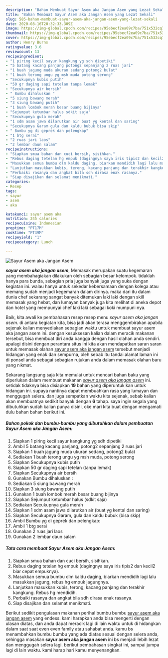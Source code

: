 ```yaml
---
description: "Bahan Membuat Sayur Asem aka Jangan Asem yang Lezat Sekali"
title: "Bahan Membuat Sayur Asem aka Jangan Asem yang Lezat Sekali"
slug: 585-bahan-membuat-sayur-asem-aka-jangan-asem-yang-lezat-sekali
date: 2020-08-16T20:32:33.309Z
image: https://img-global.cpcdn.com/recipes/95ebecf2ea09c7ba/751x532cq70/sayur-asem-aka-jangan-asem-foto-resep-utama.jpg
thumbnail: https://img-global.cpcdn.com/recipes/95ebecf2ea09c7ba/751x532cq70/sayur-asem-aka-jangan-asem-foto-resep-utama.jpg
cover: https://img-global.cpcdn.com/recipes/95ebecf2ea09c7ba/751x532cq70/sayur-asem-aka-jangan-asem-foto-resep-utama.jpg
author: Henry Burns
ratingvalue: 3.6
reviewcount: 13
recipeingredient:
- "1 piring kecil sayur kangkung yg sdh dipetiki"
- "5 batang kacang panjang potong2 sepanjang 2 ruas jari"
- "1 buah jagung muda ukuran sedang potong2 bulat"
- "1 buah terong ungu yg msh muda potong serong"
- "Secukupnya kubis putih"
- "50 gr daging sapi tetelan tanpa lemak"
- "Secukupnya air bersih"
- " Bumbu dihaluskan "
- "5 siung bawang merah"
- "3 siung bawang putih"
- "1 buah lombok merah besar buang bijinya"
- "Sejumput ketumbar halus sdkit saja"
- "Secukupnya gula merah"
- "1 sdm asam jawa dilarutkan air buat yg kental dan saring"
- "Secukupnya Garam gula dan kaldu bubuk bisa skip"
- " Bumbu yg di geprek dan pelengkap"
- "1 btg serai"
- "2 ruas jari laos"
- "2 lembar daun salam"
recipeinstructions:
- "Siapkan smua bahan dan cuci bersih, sisihkan."
- "Rebus daging tetelan hg empuk (dagingnya saya iris tipis2 dan kecil2 biar cepat empuknya)."
- "Masukkan semua bumbu dlm kaldu daging, biarkan mendidih lagi lalu masukkan jagung, rebus hg empuk jagungnya."
- "Lanjutkan masukkan kubis, terong, kacang panjang dan terakhir kangkung. Rebus hg mendidih."
- "Perbaiki rasanya dan angkat bila sdh dirasa enak rasanya."
- "Siap disajikan dan selamat menikmati."
categories:
- Resep
tags:
- sayur
- asem
- aka

katakunci: sayur asem aka 
nutrition: 245 calories
recipecuisine: Indonesian
preptime: "PT17M"
cooktime: "PT39M"
recipeyield: "1"
recipecategory: Lunch

---
```



![Sayur Asem aka Jangan Asem](https://img-global.cpcdn.com/recipes/95ebecf2ea09c7ba/751x532cq70/sayur-asem-aka-jangan-asem-foto-resep-utama.jpg)

<b><i>sayur asem aka jangan asem</i></b>, Memasak merupakan suatu kegemaran yang membahagiakan dilakukan oleh sebagian besar kelompok. tidaklah hanya para bunda, sebagian pria juga banyak juga yang suka dengan kegiatan ini. walau hanya untuk sekedar kebersamaan dengan kolega atau memang sudah menjadi kegemaran dalam dirinya. maka dari itu dalam dunia chef sekarang sangat banyak ditemukan laki laki dengan skill memasak yang hebat, dan lumayan banyak juga kita melihat di aneka depot dan hotel yang mempunyai chef laki laki sebagai koki mumpuni nya.



Baik, kita awali ke pembahasan resep resep menu <i>sayur asem aka jangan asem</i>. di antara kegiatan kita, bisa jadi akan terasa menggembirakan apabila sejenak kalian menyediakan sebagian waktu untuk membuat sayur asem aka jangan asem ini. dengan kesuksesan kalian dalam meracik makanan tersebut, bisa membuat diri anda bangga dengan hasil olahan anda sendiri. apalagi disini dengan perantara situs ini kita akan mendapatkan saran saran untuk memasak olahan <u>sayur asem aka jangan asem</u> tersebut menjadi hidangan yang enak dan sempurna, oleh sebab itu tandai alamat laman ini di ponsel anda sebagai sebagian rujukan anda dalam memasak olahan baru yang nikmat.


Sekarang langsung saja kita memulai untuk mencari bahan baku yang diperlukan dalam membuat makanan <u><i>sayur asem aka jangan asem</i></u> ini. setidak tidaknya bisa disiapkan <b>19</b> bahan yang diperuntuk kan untuk hidangan ini. supaya nantinya dapat membuahkan rasa yang lumayan dan menggugah selera. dan juga sempatkan waktu kita sejenak, sebab kalian akan membuatnya sedikit banyak dengan <b>6</b> tahap. saya ingin segala yang dibutuhkan sudah kalian punya disini, oke mari kita buat dengan mengamati dulu bahan bahan berikut ini.

<!--inarticleads1-->

##### Bahan pokok dan bumbu-bumbu yang dibutuhkan dalam pembuatan Sayur Asem aka Jangan Asem:

1. Siapkan 1 piring kecil sayur kangkung yg sdh dipetiki
1. Ambil 5 batang kacang panjang, potong2 sepanjang 2 ruas jari
1. Siapkan 1 buah jagung muda ukuran sedang, potong2 bulat
1. Sediakan 1 buah terong ungu yg msh muda, potong serong
1. Siapkan Secukupnya kubis putih
1. Siapkan 50 gr daging sapi tetelan (tanpa lemak)
1. Siapkan Secukupnya air bersih
1. Gunakan  Bumbu dihaluskan :
1. Sediakan 5 siung bawang merah
1. Siapkan 3 siung bawang putih
1. Gunakan 1 buah lombok merah besar buang bijinya
1. Siapkan Sejumput ketumbar halus (sdkit saja)
1. Sediakan Secukupnya gula merah
1. Siapkan 1 sdm asam jawa dilarutkan air (buat yg kental dan saring)
1. Siapkan Secukupnya Garam, gula dan kaldu bubuk (bisa skip)
1. Ambil  Bumbu yg di geprek dan pelengkap:
1. Ambil 1 btg serai
1. Gunakan 2 ruas jari laos
1. Gunakan 2 lembar daun salam




<!--inarticleads2-->

##### Tata cara membuat Sayur Asem aka Jangan Asem:

1. Siapkan smua bahan dan cuci bersih, sisihkan.
1. Rebus daging tetelan hg empuk (dagingnya saya iris tipis2 dan kecil2 biar cepat empuknya).
1. Masukkan semua bumbu dlm kaldu daging, biarkan mendidih lagi lalu masukkan jagung, rebus hg empuk jagungnya.
1. Lanjutkan masukkan kubis, terong, kacang panjang dan terakhir kangkung. Rebus hg mendidih.
1. Perbaiki rasanya dan angkat bila sdh dirasa enak rasanya.
1. Siap disajikan dan selamat menikmati.




Berikut sedikit pengulasan makanan perihal bumbu bumbu <u>sayur asem aka jangan asem</u> yang endess. kami harapkan anda bisa mengerti dengan ulasan diatas, dan anda dapat meracik lagi di lain waktu untuk di hidangkan dalam saat saat even even family atau sahabat anda. kamu bs menambahkan bumbu bumbu yang ada diatas sesuai dengan selera anda, sehingga masakan <b>sayur asem aka jangan asem</b> ini bs menjadi lebih lezat dan menggugah selera lagi. berikut pembahasan singkat ini, sampai jumpa lagi di lain waktu. kami harap hari kamu menyenangkan.
